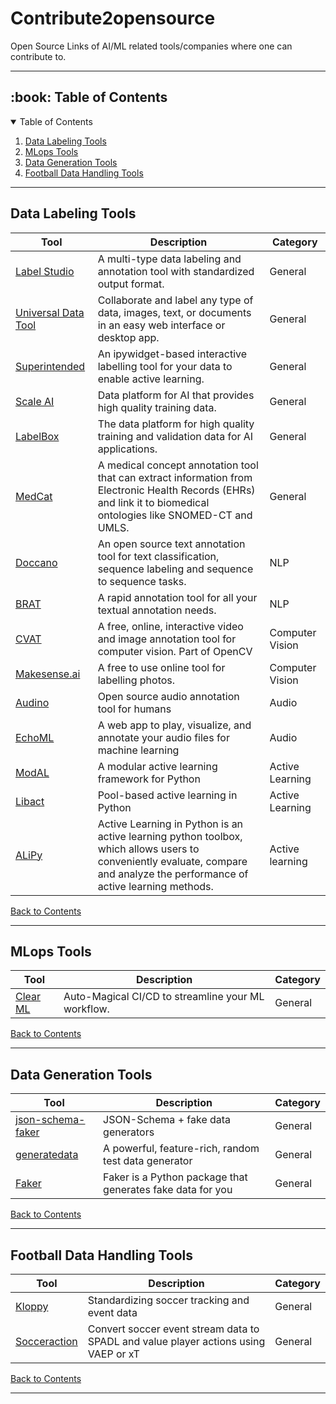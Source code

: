 # Contribute2opensource
Open Source Links of AI/ML related tools/companies where one can contribute to.

---

<!-- TABLE OF CONTENTS -->
<h2 id="table-of-contents"> :book: Table of Contents</h2>

<details open="open">
  <summary>Table of Contents</summary>
  <ol>
    <li><a href="#data-labeling">Data Labeling Tools</a></li>
    <li><a href="#mlops">MLops Tools</a></li>
    <li><a href="#data-generate">Data Generation Tools</a></li>
    <li><a href="#football">Football Data Handling Tools</a></li>
  </ol>
</details>


---
<h2 id="data-labeling">Data Labeling Tools</h2>

Tool | Description | Category
--- | --- | ---
[Label Studio](https://github.com/heartexlabs/label-studio) | A multi-type data labeling and annotation tool with standardized output format. | General
[Universal Data Tool](https://github.com/UniversalDataTool/universal-data-tool) | Collaborate and label any type of data, images, text, or documents in an easy web interface or desktop app. | General
[Superintended](https://github.com/janfreyberg/superintendent) | An ipywidget-based interactive labelling tool for your data to enable active learning. | General
[Scale AI](https://github.com/scaleapi/scaleapi-python-client) | Data platform for AI that provides high quality training data. | General
[LabelBox](https://github.com/Labelbox/labelbox-python) | The data platform for high quality training and validation data for AI applications. | General
[MedCat](https://github.com/CogStack/MedCAT) | A medical concept annotation tool that can extract information from Electronic Health Records (EHRs) and link it to biomedical ontologies like SNOMED-CT and UMLS. | General
[Doccano](https://github.com/doccano/doccano) | An open source text annotation tool for text classification, sequence labeling and sequence to sequence tasks. | NLP
[BRAT](https://github.com/nlplab/brat) | A rapid annotation tool for all your textual annotation needs. | NLP
[CVAT](https://github.com/opencv/cvat) | A free, online, interactive video and image annotation tool for computer vision. Part of OpenCV | Computer Vision
[Makesense.ai](https://github.com/SkalskiP/make-sense) | A free to use online tool for labelling photos. | Computer Vision
[Audino](https://github.com/midas-research/audino) | Open source audio annotation tool for humans | Audio
[EchoML](https://github.com/ritazh/EchoML) | A web app to play, visualize, and annotate your audio files for machine learning | Audio
[ModAL](https://github.com/modAL-python/modAL) | A modular active learning framework for Python | Active Learning
[Libact](https://github.com/ntucllab/libact) | Pool-based active learning in Python | Active Learning
[ALiPy](https://github.com/NUAA-AL/ALiPy) | Active Learning in Python is an active learning python toolbox, which allows users to conveniently evaluate, compare and analyze the performance of active learning methods. | Active learning

<p><a href="#table-of-contents">Back to Contents</a></p>

---
<h2 id="mlops">MLops Tools</h2> 

Tool | Description | Category
--- | --- | ---
[Clear ML](https://github.com/allegroai/clearml) | Auto-Magical CI/CD to streamline your ML workflow. | General

<p><a href="#table-of-contents">Back to Contents</a></p>

---
<h2 id="mlops">Data Generation Tools</h2> 

Tool | Description | Category
--- | --- | ---
[json-schema-faker](https://github.com/json-schema-faker/json-schema-faker) | JSON-Schema + fake data generators | General
[generatedata](https://github.com/benkeen/generatedata) | A powerful, feature-rich, random test data generator | General
[Faker](https://github.com/joke2k/faker) | Faker is a Python package that generates fake data for you | General

<p><a href="#table-of-contents">Back to Contents</a></p>

---
<h2 id="football">Football Data Handling Tools</h2> 

Tool | Description | Category
--- | --- | ---
[Kloppy](https://github.com/rishicarter/kloppy) | Standardizing soccer tracking and event data | General 
[Socceraction](https://github.com/ML-KULeuven/socceraction) | Convert soccer event stream data to SPADL and value player actions using VAEP or xT | General

<p><a href="#table-of-contents">Back to Contents</a></p>

---
